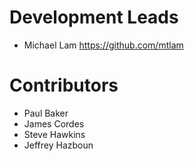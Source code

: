 Development Leads
=================

* Michael Lam https://github.com/mtlam

Contributors
============

* Paul Baker
* James Cordes
* Steve Hawkins
* Jeffrey Hazboun

